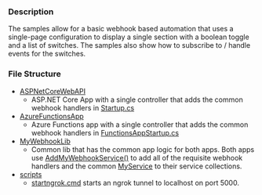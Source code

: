 ### Description

The samples allow for a basic webhook based automation that uses a single-page configuration to display a single section with a boolean toggle and a list of switches.  The samples also show how to subscribe to / handle events for the switches.

### File Structure

- [ASPNetCoreWebAPI](https://github.com/ianisms/SmartThings.NETCoreWebHookSDK/tree/3.0/samples/ASPNetCoreWebAPI)
  - ASP.NET Core App with a single controller that adds the common webhook handlers in [Startup.cs](https://github.com/ianisms/SmartThings.NETCoreWebHookSDK/blob/3.0/samples/ASPNetCoreWebAPI/Startup.cs)
- [AzureFunctionsApp](https://github.com/ianisms/SmartThings.NETCoreWebHookSDK/tree/3.0/samples/AzureFunctionsApp)
  - Azure Functions app  with a single controller that adds the common webhook handlers in [FunctionsAppStartup.cs](https://github.com/ianisms/SmartThings.NETCoreWebHookSDK/blob/3.0/samples/AzureFunctionsApp/FunctionsAppStartup.cs)
- [MyWebhookLib](https://github.com/ianisms/SmartThings.NETCoreWebHookSDK/tree/3.0/samples/MyWebhookLib)
  - Common lib that has the common app logic for both apps.  Both apps use [AddMyWebhookService()](https://github.com/ianisms/SmartThings.NETCoreWebHookSDK/blob/3.0/samples/MyWebhookLib/Extensions/ServiceCollectionExtensions.cs) to add all of the requisite webhook handlers and the common [MyService](https://github.com/ianisms/SmartThings.NETCoreWebHookSDK/blob/3.0/samples/MyWebhookLib/Services/MyService.cs) to their service collections.
- [scripts](https://github.com/ianisms/SmartThings.NETCoreWebHookSDK/tree/3.0/samples/scripts)
  - [startngrok.cmd](https://github.com/ianisms/SmartThings.NETCoreWebHookSDK/blob/3.0/samples/scripts/startngrok.cmd) starts an ngrok tunnel to localhost on port 5000.
